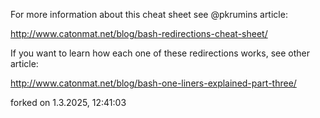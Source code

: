 For more information about this cheat sheet see @pkrumins article:

http://www.catonmat.net/blog/bash-redirections-cheat-sheet/

If you want to learn how each one of these redirections works, see other article:

http://www.catonmat.net/blog/bash-one-liners-explained-part-three/

forked on 1.3.2025, 12:41:03
